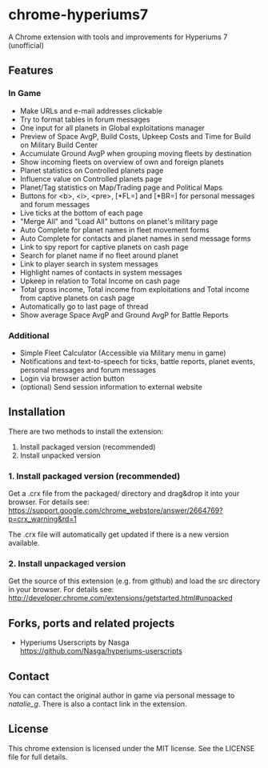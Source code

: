 # chrome-hyperiums7

A Chrome extension with tools and improvements for Hyperiums 7 (unofficial)

## Features

### In Game
- Make URLs and e-mail addresses clickable
- Try to format tables in forum messages
- One input for all planets in Global exploitations manager
- Preview of Space AvgP, Build Costs, Upkeep Costs and Time for Build on Military Build Center
- Accumulate Ground AvgP when grouping moving fleets by destination
- Show incoming fleets on overview of own and foreign planets
- Planet statistics on Controlled planets page
- Influence value on Controlled planets page
- Planet/Tag statistics on Map/Trading page and Political Maps
- Buttons for \<b>, \<i>, \<pre>, [\*FL=] and [\*BR=] for personal messages and forum messages
- Live ticks at the bottom of each page
- "Merge All" and "Load All" buttons on planet's military page
- Auto Complete for planet names in fleet movement forms
- Auto Complete for contacts and planet names in send message forms
- Link to spy report for captive planets on cash page
- Search for planet name if no fleet around planet
- Link to player search in system messages
- Highlight names of contacts in system messages
- Upkeep in relation to Total Income on cash page
- Total gross income, Total income from exploitations and Total income from captive planets on cash page
- Automatically go to last page of thread
- Show average Space AvgP and Ground AvgP for Battle Reports

### Additional
- Simple Fleet Calculator (Accessible via Military menu in game)
- Notifications and text-to-speech for ticks, battle reports, planet events, personal messages and forum messages
- Login via browser action button
- (optional) Send session information to external website

## Installation

There are two methods to install the extension:

1. Install packaged version (recommended)
2. Install unpacked version

### 1. Install packaged version (recommended)

Get a .crx file from the packaged/ directory and drag&drop it into your browser. For details see:
https://support.google.com/chrome_webstore/answer/2664769?p=crx_warning&rd=1

The .crx file will automatically get updated if there is a new version available.

### 2. Install unpackaged version

Get the source of this extension (e.g. from github) and load the src directory in your browser. For details see:
http://developer.chrome.com/extensions/getstarted.html#unpacked

## Forks, ports and related projects

- Hyperiums Userscripts by Nasga<br>
  https://github.com/Nasga/hyperiums-userscripts

## Contact

You can contact the original author in game via personal message to *natalie_g*. There is also a contact link in the extension.

## License

This chrome extension is licensed under the MIT license. See the LICENSE file for full details.
